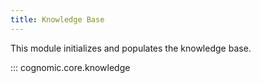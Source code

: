 ```yaml
---
title: Knowledge Base
---
```


This module initializes and populates the knowledge base.

::: cognomic.core.knowledge
